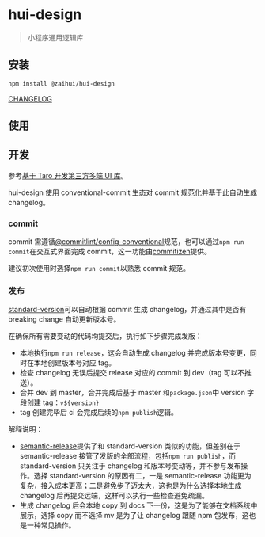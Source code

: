 # hui-design

> 小程序通用逻辑库

## 安装

```bash
npm install @zaihui/hui-design
```

[CHANGELOG](./CHANGELOG.md)

## 使用

## 开发

参考[基于 Taro 开发第三方多端 UI 库](https://nervjs.github.io/taro/docs/ui-lib.html)。

hui-design 使用 conventional-commit 生态对 commit 规范化并基于此自动生成 changelog。

### commit

commit 需遵循[@commitlint/config-conventional](https://www.npmjs.com/package/@commitlint/config-conventional)规范，也可以通过`npm run commit`在交互式界面完成 commit，这一功能由[commitizen](https://github.com/commitizen/cz-cli)提供。

建议初次使用时选择`npm run commit`以熟悉 commit 规范。

### 发布

[standard-version](https://github.com/conventional-changelog/standard-version/)可以自动根据 commit 生成 changelog，并通过其中是否有 breaking change 自动更新版本号。

在确保所有需要变动的代码均提交后，执行如下步骤完成发版：

- 本地执行`npm run release`，这会自动生成 changelog 并完成版本号变更，同时在本地创建版本号对应 tag。
- 检查 changelog 无误后提交 release 对应的 commit 到 dev（tag 可以不推送）。
- 合并 dev 到 master，合并完成后基于 master 和`package.json`中 version 字段创建 tag：`v${version}`
- tag 创建完毕后 ci 会完成后续的`npm publish`逻辑。

解释说明：

- [semantic-release](https://github.com/semantic-release/semantic-release)提供了和 standard-version 类似的功能，但差别在于 semantic-release 接管了发版的全部流程，包括`npm run publish`，而 standard-version 只关注于 changelog 和版本号变动等，并不参与发布操作。选择 standard-version 的原因有二，一是 semantic-release 功能更为复杂，接入成本更高；二是避免步子迈太大，这也是为什么选择本地生成 changelog 后再提交远端，这样可以执行一些检查避免疏漏。
- 生成 changelog 后会本地 copy 到 docs 下一份，这是为了能够在文档系统中展示，选择 copy 而不选择 mv 是为了让 changelog 跟随 npm 包发布，这也是一种常见操作。
